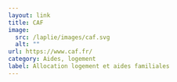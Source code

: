 ```yaml
---
layout: link
title: CAF
image:
  src: /laplie/images/caf.svg
  alt: ""
url: https://www.caf.fr/
category: Aides, logement
label: Allocation logement et aides familiales
---
```

